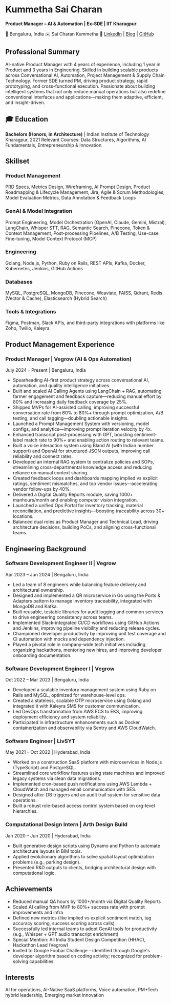 # Kummetha Sai Charan

**Product Manager – AI & Automation | Ex-SDE | IIT Kharagpur**

📍 Bengaluru, India
✉️ Sai Charan Kummetha
🔗 [LinkedIn](https://www.linkedin.com/in/saicharankummetha/) | [Blog](https://medium.com/@saicharankummetha) | [GitHub](https://github.com/charanvegrow)

## Professional Summary

AI-native Product Manager with 4 years of experience, including 1 year in Product and 3 years in Engineering. Skilled in building scalable products across Conversational AI, Automation, Project Management & Supply Chain Technology. Former SDE turned PM, driving product strategy, rapid prototyping, and cross-functional execution. Passionate about building intelligent systems that not only reduce manual operations but also redefine conventional interfaces and applications—making them adaptive, efficient, and insight-driven.

## 🎓 Education

**Bachelors (Honors, in Architecture)** | Indian Institute of Technology Kharagpur, 2021
Relevant Courses: Data Structures, Algorithms, AI Fundamentals, Entrepreneurship & Innovation

## Skillset

### Product Management
PRD Specs, Metrics Design, Wireframing, AI Prompt Design, Product Roadmapping & Lifecycle Management, Jira, Agile & Scrum Methodologies, Model Evaluation Metrics, Data Annotation & Feedback Loops

### GenAI & Model Integration
Prompt Engineering, Model Orchestration (OpenAI, Claude, Gemini, Mistral), LangChain, Whisper STT, RAG, Semantic Search, Pinecone, Token & Context Management, Post-processing Pipelines, A/B Testing, Use-case Fine-tuning, Model Context Protocol (MCP)

### Engineering
Golang, Node.js, Python, Ruby on Rails, REST APIs, Kafka, Docker, Kubernetes, Jenkins, GitHub Actions

### Databases
MySQL, PostgreSQL, MongoDB, Pinecone, Weaviate, FAISS, Qdrant, Redis (Vector & Cache), Elasticsearch (Hybrid Search)

### Tools & Integrations
Figma, Postman, Slack APIs, and third-party integrations with platforms like Zoho, Twilio, Kaleyra

## Product Management Experience

### Product Manager | Vegrow (AI & Ops Automation)
July 2024 – Present | Bengaluru, India

- Spearheading AI-first product strategy across conversational AI, automation, and quality intelligence initiatives.
- Built and scaled AI Calling Agents using LangChain + RAG, automating farmer engagement and feedback capture—reducing manual effort by 80% and increasing daily feedback coverage by 25%.
- Shipped MVPs for AI-assisted calling, improving successful conversation rate from 60% to 80%+ through prompt optimization, A/B testing, and call tagging—doubling actionable insights.
- Launched a Prompt Management System with versioning, model configs, and analytics—improving prompt iteration velocity by 4x.
- Enhanced transcript post-processing with GPT, boosting sentiment-label match rate to 90%+ and enabling action routing to relevant teams.
- Built a voice interaction system using Bland AI (with Indian number support) and OpenAI for structured JSON outputs, improving call reliability and connect rates.
- Developed an internal RAG system to centralize policies and SOPs, streamlining cross-departmental knowledge access and reducing reliance on manual context sharing.
- Created feedback loops and dashboards mapping implied vs explicit ratings, sentiment mismatches, and top vendor issues—accelerating vendor follow-ups by 40%.
- Delivered a Digital Quality Reports module, saving 1000+ manhours/month and enabling computer vision integration.
- Launched a unified Ops Portal for inventory tracking, material reconciliation, and predictive insights—boosting traceability across 30+ locations.
- Balanced dual roles as Product Manager and Technical Lead, driving architecture decisions, building PoCs, and aligning cross-functional teams.

## Engineering Background

### Software Development Engineer II | Vegrow
Apr 2023 – Jun 2024 | Bengaluru, India

- Led a team of 8 engineers while balancing feature delivery and architectural ownership.
- Designed and implemented a QR microservice in Go using the Ports & Adapters pattern to manage inventory traceability, integrated with MongoDB and Kafka.
- Built reusable, testable libraries for audit logging and common services to drive engineering consistency across teams.
- Implemented Slack-integrated CI/CD workflows using GitHub Actions and Jenkins, improving pipeline visibility and reducing release cycles.
- Championed developer productivity by improving unit test coverage and CI automation with mocks and dependency injection.
- Played a pivotal role in company-wide tech initiatives including organizing hackathons, mentoring new hires, and improving developer onboarding documentation.

### Software Development Engineer I | Vegrow
Oct 2022 – Mar 2023 | Bengaluru, India

- Developed a scalable inventory management system using Ruby on Rails and MySQL, optimized for warehouse-level ops.
- Created a stateless, scalable OTP microservice using Golang and integrated it with Kaleyra SMS for customer communication.
- Led DevOps transformation from AWS ECS to EKS, improving deployment efficiency and system reliability.
- Participated in infrastructure enhancements such as Docker containerization and observability via Sentry and AWS CloudWatch.

### Software Engineer | LivSYT
May 2021 – Oct 2022 | Hyderabad, India

- Worked on a construction SaaS platform with microservices in Node.js (TypeScript) and PostgreSQL.
- Streamlined core workflow features using state machines and improved legacy systems via clean data migrations.
- Implemented cron-based push notifications using AWS Lambda + CloudWatch and managed email communication with SES.
- Designed after-DB triggers and an audit trail system for sensitive data operations.
- Built a robust role-based access control system based on org-level hierarchies.

### Computational Design Intern | Arth Design Build
Jan 2020 – Jun 2020 | Hyderabad, India

- Built generative design scripts using Dynamo and Python to automate architecture layouts in BIM tools.
- Applied evolutionary algorithms to solve spatial layout optimization problems (e.g., parking design).
- Presented R&D outputs to clients, bridging architectural design with computational logic.

## Achievements

- Reduced manual QA hours by 1000+/month via Digital Quality Reports
- Scaled AI calling from MVP to 80%+ success rate with prompt improvements and infra
- Defined new metrics (like implied vs explicit sentiment match, tag accuracy scoring, success scoring across calls)
- Successfully led internal teams to adopt GenAI tools for productivity (e.g., Whisper + GPT audio transcript enrichment)
- Special Mention: All India Student Design Competition (HHAC), Hackathon Lead (Vegrow)
- Invited to Google Foobar Challenge – identified through Google's developer algorithm based on coding activity; recognized for problem-solving capabilities.

## Interests

AI for operations, AI-Native SaaS platforms, Voice automation, PM+Tech hybrid leadership, Emerging market innovation
